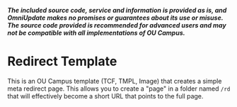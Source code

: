 ***The included source code, service and information is provided as is, and OmniUpdate makes no promises or guarantees about its use or misuse. The source code provided is recommended for advanced users and may not be compatible with all implementations of OU Campus.***

# Redirect Template

This is an OU Campus template (TCF, TMPL, Image) that creates a simple meta redirect page. This allows you to create a "page" in a folder named `/rd` that will effectively become a short URL that points to the full page. 